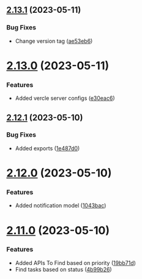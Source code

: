 ## [2.13.1](https://github.com/hossainchisty/Task-Tracking-Tool/compare/v2.13.0...v2.13.1) (2023-05-11)


### Bug Fixes

* Change version tag ([ae53eb6](https://github.com/hossainchisty/Task-Tracking-Tool/commit/ae53eb65dec1cd06618cd9ceb3d5035c1d7f4e5c))



# [2.13.0](https://github.com/hossainchisty/Task-Tracking-Tool/compare/v2.12.1...v2.13.0) (2023-05-11)


### Features

* Added vercle server configs ([e30eac6](https://github.com/hossainchisty/Task-Tracking-Tool/commit/e30eac6d416b9cd3d9a7de616f941c1b2fbc9718))



## [2.12.1](https://github.com/hossainchisty/Task-Tracking-Tool/compare/v2.12.0...v2.12.1) (2023-05-10)


### Bug Fixes

* Added exports ([1e487d0](https://github.com/hossainchisty/Task-Tracking-Tool/commit/1e487d081b5b862f32fb77e188b56d0e06590ba1))



# [2.12.0](https://github.com/hossainchisty/Task-Tracking-Tool/compare/v2.11.0...v2.12.0) (2023-05-10)


### Features

* Added notification model ([1043bac](https://github.com/hossainchisty/Task-Tracking-Tool/commit/1043bacadfab7e598c015922c268c095c0630b40))



# [2.11.0](https://github.com/hossainchisty/Task-Tracking-Tool/compare/v2.10.1...v2.11.0) (2023-05-10)


### Features

* Added APIs To Find based on priority ([19bb71d](https://github.com/hossainchisty/Task-Tracking-Tool/commit/19bb71d043da0d27c6904268778ef59f61c9e223))
* Find tasks based on status ([4b99b26](https://github.com/hossainchisty/Task-Tracking-Tool/commit/4b99b26e8f63571b4f18e44a7d314a0ce3ce59d9))



